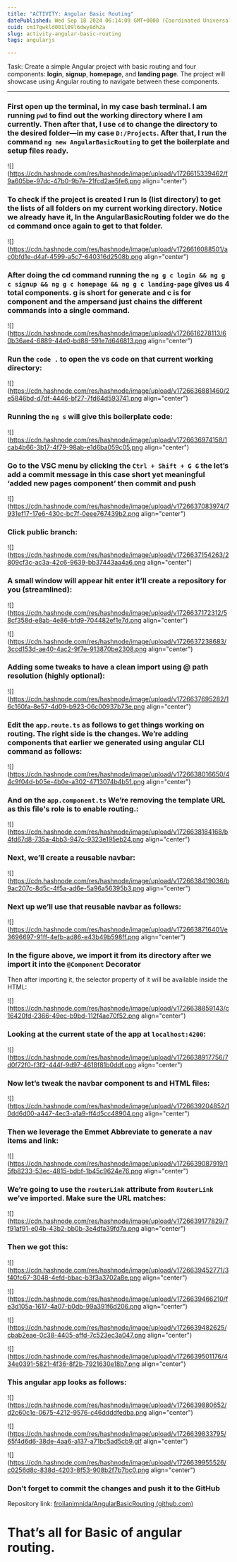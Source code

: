 ```yaml
---
title: "ACTIVITY: Angular Basic Routing"
datePublished: Wed Sep 18 2024 06:14:09 GMT+0000 (Coordinated Universal Time)
cuid: cm17gwkld001l09l6dwy8dh2a
slug: activity-angular-basic-routing
tags: angularjs

---
```


Task: Create a simple Angular project with basic routing and four components: **login**, **signup**, **homepage**, and **landing page**. The project will showcase using Angular routing to navigate between these components.

---

### First open up the terminal, in my case bash terminal. I am running `pwd` to find out the working directory where I am currently. Then after that, I use `cd` to change the directory to the desired folder—in my case `D:/Projects`. After that, I run the command `ng new AngularBasicRouting` to get the boilerplate and setup files ready.

![](https://cdn.hashnode.com/res/hashnode/image/upload/v1726615339462/f9a605be-97dc-47b0-9b7e-21fcd2ae5fe6.png align="center")

### To check if the project is created I run ls (list directory) to get the lists of all folders on my current working directory. Notice we already have it, In the AngularBasicRouting folder we do the `cd` command once again to get to that folder.

![](https://cdn.hashnode.com/res/hashnode/image/upload/v1726616088501/ac0bfd1e-d4af-4599-a5c7-640316d2508b.png align="center")

### After doing the cd command running the `ng g c login && ng g c signup && ng g c homepage && ng g c landing-page` gives us 4 total components. g is short for generate and c is for component and the ampersand just chains the different commands into a single command.

![](https://cdn.hashnode.com/res/hashnode/image/upload/v1726616278113/60b36ae4-6889-44e0-bd88-591e7d646813.png align="center")

### Run the `code .` to open the vs code on that current working directory:

![](https://cdn.hashnode.com/res/hashnode/image/upload/v1726636881460/2e5846bd-d7df-4446-bf27-7fd64d593741.png align="center")

### Running the `ng s` will give this boilerplate code:

![](https://cdn.hashnode.com/res/hashnode/image/upload/v1726636974158/1cab4b66-3b17-4f79-98ab-e1d6ba059c05.png align="center")

### Go to the VSC menu by clicking the `Ctrl + Shift + G G` the let’s add a commit message in this case short yet meaningful ‘added new pages component’ then commit and push

![](https://cdn.hashnode.com/res/hashnode/image/upload/v1726637083974/7931ef17-17e6-430c-bc7f-0eee767439b2.png align="center")

### Click public branch:

![](https://cdn.hashnode.com/res/hashnode/image/upload/v1726637154263/2809cf3c-ac3a-42c6-9639-bb37443aa4a6.png align="center")

### A small window will appear hit enter it’ll create a repository for you (streamlined):

![](https://cdn.hashnode.com/res/hashnode/image/upload/v1726637172312/58cf358d-e8ab-4e86-bfd9-704482ef1e7d.png align="center")

![](https://cdn.hashnode.com/res/hashnode/image/upload/v1726637238683/3ccd153d-ae40-4ac2-9f7e-913870be2308.png align="center")

### Adding some tweaks to have a clean import using @ path resolution (highly optional):

![](https://cdn.hashnode.com/res/hashnode/image/upload/v1726637695282/16c160fa-8e57-4d09-b923-06c00937b73e.png align="center")

### Edit the `app.route.ts` as follows to get things working on routing. The right side is the changes. We’re adding components that earlier we generated using angular CLI command as follows:

![](https://cdn.hashnode.com/res/hashnode/image/upload/v1726638016650/44c9f04d-b05e-4b0e-a302-4713074b4b51.png align="center")

### And on the `app.component.ts` We’re removing the template URL as this file's role is to enable routing.:

![](https://cdn.hashnode.com/res/hashnode/image/upload/v1726638184168/b4fd67d8-735a-4bb3-947c-9323e195eb24.png align="center")

### Next, we’ll create a reusable navbar:

![](https://cdn.hashnode.com/res/hashnode/image/upload/v1726638419036/b9ac207c-8d5c-4f5a-ad6e-5a96a56395b3.png align="center")

### Next up we’ll use that reusable navbar as follows:

![](https://cdn.hashnode.com/res/hashnode/image/upload/v1726638716401/e3696697-91ff-4efb-ad86-e43b49b598ff.png align="center")

### In the figure above, we import it from its directory after we import it into the `@Component` Decorator

Then after importing it, the selector property of it will be available inside the HTML:

![](https://cdn.hashnode.com/res/hashnode/image/upload/v1726638859143/c16420fd-2366-49ec-b9bd-112f4ae70f52.png align="center")

### Looking at the current state of the app at `localhost:4200`:

![](https://cdn.hashnode.com/res/hashnode/image/upload/v1726638917756/7d0f72f0-f3f2-444f-9d97-4618f81b0ddf.png align="center")

### Now let’s tweak the navbar component ts and HTML files:

![](https://cdn.hashnode.com/res/hashnode/image/upload/v1726639204852/10dd6d00-a447-4ec3-a1a9-ff4d5cc48904.png align="center")

### Then we leverage the Emmet Abbreviate to generate a nav items and link:

![](https://cdn.hashnode.com/res/hashnode/image/upload/v1726639087919/15fb8233-53ec-4815-bdbf-1b45c9624e76.png align="center")

### We’re going to use the `routerLink` attribute from `RouterLink` we’ve imported. Make sure the URL matches:

![](https://cdn.hashnode.com/res/hashnode/image/upload/v1726639177829/7f91af91-e04b-43b2-bb0b-3e4dfa39fd7a.png align="center")

### Then we got this:

![](https://cdn.hashnode.com/res/hashnode/image/upload/v1726639452771/3f40fc67-3048-4efd-bbac-b3f3a3702a8e.png align="center")

![](https://cdn.hashnode.com/res/hashnode/image/upload/v1726639466210/fe3d105a-1617-4a07-b0db-99a391f6d206.png align="center")

![](https://cdn.hashnode.com/res/hashnode/image/upload/v1726639482625/cbab2eae-0c38-4405-affd-7c523ec3a047.png align="center")

![](https://cdn.hashnode.com/res/hashnode/image/upload/v1726639501176/434e0391-5821-4f36-8f2b-7921630e18b7.png align="center")

### This angular app looks as follows:

![](https://cdn.hashnode.com/res/hashnode/image/upload/v1726639880652/d2c60c1e-0675-4212-9576-c46ddddfedba.png align="center")

![](https://cdn.hashnode.com/res/hashnode/image/upload/v1726639833795/65f4d6d6-38de-4aa6-a137-a71bc5ad5cb9.gif align="center")

![](https://cdn.hashnode.com/res/hashnode/image/upload/v1726639955526/c0256d8c-838d-4203-8f53-908b2f7b7bc0.png align="center")

### Don’t forget to commit the changes and push it to the GitHub

Repository link: [froilanimnida/AngularBasicRouting (github.com)](https://github.com/froilanimnida/AngularBasicRouting)

# That’s all for Basic of angular routing.
